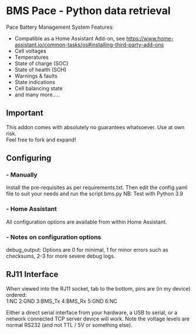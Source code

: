 # BMS Pace - Python data retrieval
Pace Battery Management System
Features:
* Compatible as a Home Assistant Add-on, see https://www.home-assistant.io/common-tasks/os#installing-third-party-add-ons
* Cell voltages
* Temperatures
* State of charge (SOC)
* State of health (SOH)
* Warnings & faults
* State indications
* Cell balancing state
* and many more.....

## Important

This addon comes with absolutely no guarantees whatsoever. Use at own risk.  
Feel free to fork and expand!

## Configuring
### - Manually
Install the pre-requisites as per requirements.txt. Then edit the config.yaml file to suit your needs and run the script bms.py
NB: Test with Python 3.9

### - Home Assistant
All configuration options are available from within Home Assistant.

### - Notes on configuration options
debug_output: Options are 0 for minimal, 1 for minor errors such as checksums, 2-3 for more severe debug logs.

## RJ11 Interface

When viewed into the RJ11 socket, tab to the bottom, pins are (in my device) ordered:  
1:NC 2:GND 3:BMS_Tx 4:BMS_Rx 5:GND 6:NC

Either a direct serial interface from your hardware, a USB to serial, or a network connected TCP server device will work. 
Note the voltage levels are normal RS232 (and not TTL / 5V or something else). 
